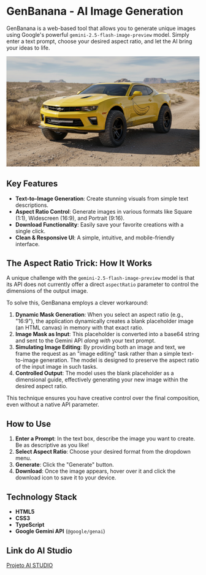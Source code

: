 # GenBanana - AI Image Generation

GenBanana is a web-based tool that allows you to generate unique images using Google's powerful `gemini-2.5-flash-image-preview` model. Simply enter a text prompt, choose your desired aspect ratio, and let the AI bring your ideas to life.

![GenBanana Screenshot](edited-edited-1756833602127.png)


## Key Features

-   **Text-to-Image Generation**: Create stunning visuals from simple text descriptions.
-   **Aspect Ratio Control**: Generate images in various formats like Square (1:1), Widescreen (16:9), and Portrait (9:16).
-   **Download Functionality**: Easily save your favorite creations with a single click.
-   **Clean & Responsive UI**: A simple, intuitive, and mobile-friendly interface.

## The Aspect Ratio Trick: How It Works

A unique challenge with the `gemini-2.5-flash-image-preview` model is that its API does not currently offer a direct `aspectRatio` parameter to control the dimensions of the output image.

To solve this, GenBanana employs a clever workaround:

1.  **Dynamic Mask Generation**: When you select an aspect ratio (e.g., "16:9"), the application dynamically creates a blank placeholder image (an HTML canvas) in memory with that exact ratio.
2.  **Image Mask as Input**: This placeholder is converted into a base64 string and sent to the Gemini API *along with* your text prompt.
3.  **Simulating Image Editing**: By providing both an image and text, we frame the request as an "image editing" task rather than a simple text-to-image generation. The model is designed to preserve the aspect ratio of the input image in such tasks.
4.  **Controlled Output**: The model uses the blank placeholder as a dimensional guide, effectively generating your new image within the desired aspect ratio.

This technique ensures you have creative control over the final composition, even without a native API parameter.

## How to Use

1.  **Enter a Prompt**: In the text box, describe the image you want to create. Be as descriptive as you like!
2.  **Select Aspect Ratio**: Choose your desired format from the dropdown menu.
3.  **Generate**: Click the "Generate" button.
4.  **Download**: Once the image appears, hover over it and click the download icon to save it to your device.

## Technology Stack

-   **HTML5**
-   **CSS3**
-   **TypeScript**
-   **Google Gemini API** (`@google/genai`)


## Link do AI Studio 
[Projeto AI STUDIO](https://ai.studio/apps/drive/11gn-eZRsX1SktavLpNSkIDT2nU12e55C)
